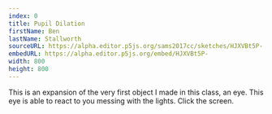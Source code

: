 ```yaml
---
index: 0
title: Pupil Dilation
firstName: Ben
lastName: Stallworth
sourceURL: https://alpha.editor.p5js.org/sams2017cc/sketches/HJXVBt5P-
embedURL: https://alpha.editor.p5js.org/embed/HJXVBt5P-
width: 800
height: 800
---
```


This is an expansion of the very first object I made in this class, an eye.
This eye is able to react to you messing with the lights. Click the screen.
